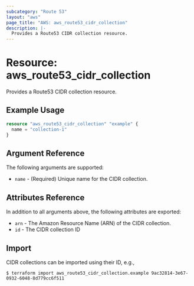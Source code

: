 ```yaml
---
subcategory: "Route 53"
layout: "aws"
page_title: "AWS: aws_route53_cidr_collection"
description: |-
  Provides a Route53 CIDR collection resource.
---
```


# Resource: aws_route53_cidr_collection

Provides a Route53 CIDR collection resource.

## Example Usage

```terraform
resource "aws_route53_cidr_collection" "example" {
  name = "collection-1"
}
```

## Argument Reference

The following arguments are supported:

* `name` - (Required) Unique name for the CIDR collection.

## Attributes Reference

In addition to all arguments above, the following attributes are exported:

* `arn` - The Amazon Resource Name (ARN) of the CIDR collection.
* `id` - The CIDR collection ID

## Import

CIDR collections can be imported using their ID, e.g.,

```
$ terraform import aws_route53_cidr_collection.example 9ac32814-3e67-0932-6048-8d779cc6f511
```